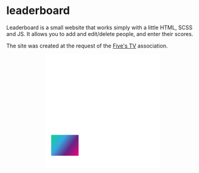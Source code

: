# leaderboard
Leaderboard is a small website that works simply with a little HTML, SCSS and JS. It allows you to add and edit/delete people, and enter their scores.

The site was created at the request of the [Five's TV](https://fivestv.fr) association.

<a href="https://fivestv.fr" target="_blank"><p align="center"> <img alt="src" src="src/img/logo.png"> </p></a>

